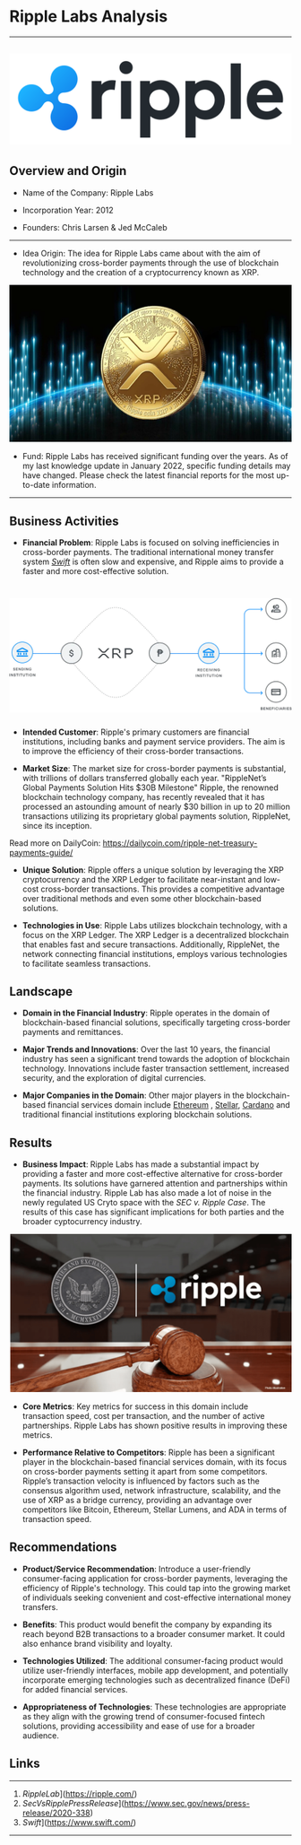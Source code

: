 # Ripple Labs Analysis
----
![ripple][def2]
---
## Overview and Origin

* Name of the Company: Ripple Labs

* Incorporation Year: 2012

* Founders: Chris Larsen & Jed McCaleb
---

* Idea Origin: The idea for Ripple Labs came about with the aim of revolutionizing cross-border payments through the use of blockchain technology and the creation of a cryptocurrency known as XRP.

![xrp](xrp.png)

* Fund: Ripple Labs has received significant funding over the years. As of my last knowledge update in January 2022, specific funding details may have changed. Please check the latest financial reports for the most up-to-date information.
---
## Business Activities

* **Financial Problem**: Ripple Labs is focused on solving inefficiencies in cross-border payments. The traditional international money transfer system [*Swift*](https://www.swift.com/) is often slow and expensive, and Ripple aims to provide a faster and more cost-effective solution.

# ![diagpay](diagpay.webp)

* **Intended Customer**: Ripple's primary customers are financial institutions, including banks and payment service providers. The aim is to improve the efficiency of their cross-border transactions.

* **Market Size**: The market size for cross-border payments is substantial, with trillions of dollars transferred globally each year. "RippleNet’s Global Payments Solution Hits $30B Milestone"
Ripple, the renowned blockchain technology company, has recently revealed that it has processed an astounding amount of nearly $30 billion in up to 20 million transactions utilizing its proprietary global payments solution, RippleNet, since its inception.

Read more on DailyCoin: https://dailycoin.com/ripple-net-treasury-payments-guide/



* **Unique Solution**: Ripple offers a unique solution by leveraging the XRP cryptocurrency and the XRP Ledger to facilitate near-instant and low-cost cross-border transactions. This provides a competitive advantage over traditional methods and even some other blockchain-based solutions.

* **Technologies in Use**: Ripple Labs utilizes blockchain technology, with a focus on the XRP Ledger. The XRP Ledger is a decentralized blockchain that enables fast and secure transactions. Additionally, RippleNet, the network connecting financial institutions, employs various technologies to facilitate seamless transactions.

## Landscape

* **Domain in the Financial Industry**: Ripple operates in the domain of blockchain-based financial solutions, specifically targeting cross-border payments and remittances.

* **Major Trends and Innovations**: Over the last 10 years, the financial industry has seen a significant trend towards the adoption of blockchain technology. Innovations include faster transaction settlement, increased security, and the exploration of digital currencies.

* **Major Companies in the Domain**: Other major players in the blockchain-based financial services domain include [Ethereum](https://ethereum.org/en/) , [Stellar](https://stellar.org/), [Cardano](https://cardano.org/) and traditional financial institutions exploring blockchain solutions.

## Results

* **Business Impact**: Ripple Labs has made a substantial impact by providing a faster and more cost-effective alternative for cross-border payments. Its solutions have garnered attention and partnerships within the financial industry. Ripple Lab has also made a lot of noise in the newly regulated US Cryto space with the *SEC v. Ripple Case*. The results of this case has significant implications for both parties and the broader cyptocurrency industry.

![Ripplelab](Ripplelab.png)

* **Core Metrics**: Key metrics for success in this domain include transaction speed, cost per transaction, and the number of active partnerships. Ripple Labs has shown positive results in improving these metrics.

* **Performance Relative to Competitors**: Ripple has been a significant player in the blockchain-based financial services domain, with its focus on cross-border payments setting it apart from some competitors. Ripple’s transaction velocity is influenced by factors such as the consensus algorithm used, network infrastructure, scalability, and the use of XRP as a bridge currency, providing an advantage over competitors like Bitcoin, Ethereum, Stellar Lumens, and ADA in terms of transaction speed.


## Recommendations

* **Product/Service Recommendation**: Introduce a user-friendly consumer-facing application for cross-border payments, leveraging the efficiency of Ripple's technology. This could tap into the growing market of individuals seeking convenient and cost-effective international money transfers.

* **Benefits**: This product would benefit the company by expanding its reach beyond B2B transactions to a broader consumer market. It could also enhance brand visibility and loyalty.

* **Technologies Utilized**: The additional consumer-facing product would utilize user-friendly interfaces, mobile app development, and potentially incorporate emerging technologies such as decentralized finance (DeFi) for added financial services.

* **Appropriateness of Technologies**: These technologies are appropriate as they align with the growing trend of consumer-focused fintech solutions, providing accessibility and ease of use for a broader audience.


[def2]: Ripple.png


## Links
---
1. *RippleLab*](https://ripple.com/)
2. *SecVsRipplePressRelease*](https://www.sec.gov/news/press-release/2020-338)
3. *Swift*](https://www.swift.com/)
---